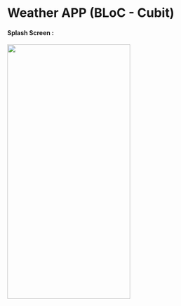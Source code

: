 # Weather APP (BLoC - Cubit)
#### Splash Screen : 
<img src="https://github.com/githuseyingur/weather_app_cubit/assets/120099096/08515084-4f11-411e-908c-5538c32ee4b1"  width="280" height ="580">
